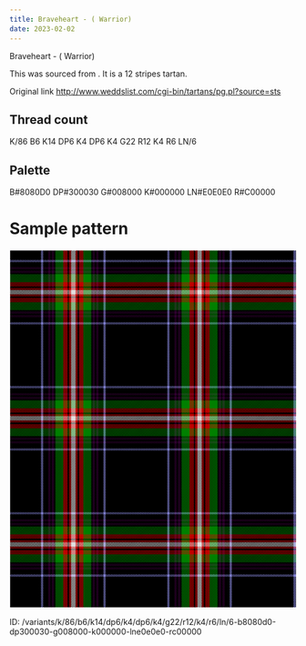 ```yaml
---
title: Braveheart - ( Warrior)
date: 2023-02-02
---
```

Braveheart - ( Warrior)

This was sourced from <no value>.  It is a 12 stripes tartan.

Original link http://www.weddslist.com/cgi-bin/tartans/pg.pl?source=sts

## Thread count
K/86 B6 K14 DP6 K4 DP6 K4 G22 R12 K4 R6 LN/6

## Palette
B#8080D0 DP#300030 G#008000 K#000000 LN#E0E0E0 R#C00000

# Sample pattern

![Tartan detail](tartan.png "K/86 B6 K14 DP6 K4 DP6 K4 G22 R12 K4 R6 LN/6 tartan")

ID: /variants/k/86/b6/k14/dp6/k4/dp6/k4/g22/r12/k4/r6/ln/6-b8080d0-dp300030-g008000-k000000-lne0e0e0-rc00000